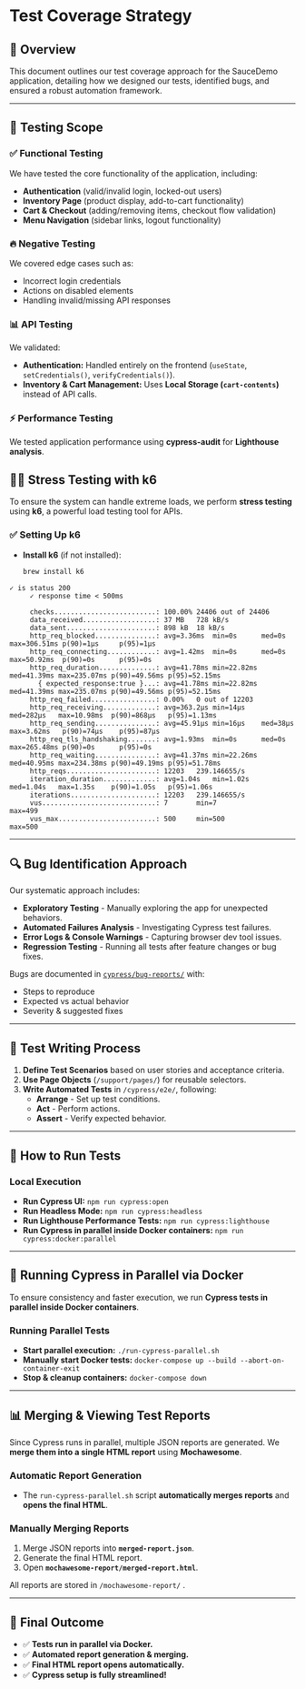 # Test Coverage Strategy

## 📖 Overview
This document outlines our test coverage approach for the SauceDemo application, detailing how we designed our tests, identified bugs, and ensured a robust automation framework.

---

## 🧪 **Testing Scope**

### ✅ **Functional Testing**
We have tested the core functionality of the application, including:
- **Authentication** (valid/invalid login, locked-out users)
- **Inventory Page** (product display, add-to-cart functionality)
- **Cart & Checkout** (adding/removing items, checkout flow validation)
- **Menu Navigation** (sidebar links, logout functionality)

### 🔥 **Negative Testing**
We covered edge cases such as:
- Incorrect login credentials
- Actions on disabled elements
- Handling invalid/missing API responses

### 📊 **API Testing**
We validated:
- **Authentication:** Handled entirely on the frontend (`useState`, `setCredentials()`, `verifyCredentials()`).
- **Inventory & Cart Management:** Uses **Local Storage (`cart-contents`)** instead of API calls.

### ⚡ **Performance Testing**
We tested application performance using **cypress-audit** for **Lighthouse analysis**.

## 🏋️‍♂️ **Stress Testing with k6**
To ensure the system can handle extreme loads, we perform **stress testing** using **k6**, a powerful load testing tool for APIs.

### ✅ **Setting Up k6**
- **Install k6** (if not installed):
  ```sh
  brew install k6

```
✓ is status 200
     ✓ response time < 500ms

     checks.........................: 100.00% 24406 out of 24406
     data_received..................: 37 MB   728 kB/s
     data_sent......................: 898 kB  18 kB/s
     http_req_blocked...............: avg=3.36ms  min=0s      med=0s      max=306.51ms p(90)=1µs     p(95)=1µs    
     http_req_connecting............: avg=1.42ms  min=0s      med=0s      max=50.92ms  p(90)=0s      p(95)=0s     
     http_req_duration..............: avg=41.78ms min=22.82ms med=41.39ms max=235.07ms p(90)=49.56ms p(95)=52.15ms
       { expected_response:true }...: avg=41.78ms min=22.82ms med=41.39ms max=235.07ms p(90)=49.56ms p(95)=52.15ms
     http_req_failed................: 0.00%   0 out of 12203
     http_req_receiving.............: avg=363.2µs min=14µs    med=282µs   max=10.98ms  p(90)=868µs   p(95)=1.13ms 
     http_req_sending...............: avg=45.91µs min=16µs    med=38µs    max=3.62ms   p(90)=74µs    p(95)=87µs   
     http_req_tls_handshaking.......: avg=1.93ms  min=0s      med=0s      max=265.48ms p(90)=0s      p(95)=0s     
     http_req_waiting...............: avg=41.37ms min=22.26ms med=40.95ms max=234.38ms p(90)=49.19ms p(95)=51.78ms
     http_reqs......................: 12203   239.146655/s
     iteration_duration.............: avg=1.04s   min=1.02s   med=1.04s   max=1.35s    p(90)=1.05s   p(95)=1.06s  
     iterations.....................: 12203   239.146655/s
     vus............................: 7       min=7              max=499
     vus_max........................: 500     min=500            max=500
```
---

## 🔍 **Bug Identification Approach**
Our systematic approach includes:
- **Exploratory Testing** - Manually exploring the app for unexpected behaviors.
- **Automated Failures Analysis** - Investigating Cypress test failures.
- **Error Logs & Console Warnings** - Capturing browser dev tool issues.
- **Regression Testing** - Running all tests after feature changes or bug fixes.

Bugs are documented in [`cypress/bug-reports/`](./cypress/bug-reports/) with:
- Steps to reproduce
- Expected vs actual behavior
- Severity & suggested fixes

---

## 📝 **Test Writing Process**
1. **Define Test Scenarios** based on user stories and acceptance criteria.
2. **Use Page Objects** (`/support/pages/`) for reusable selectors.
3. **Write Automated Tests** in `/cypress/e2e/`, following:
   - **Arrange** - Set up test conditions.
   - **Act** - Perform actions.
   - **Assert** - Verify expected behavior.

---

## 🚀 **How to Run Tests**
### **Local Execution**
- **Run Cypress UI:** `npm run cypress:open`
- **Run Headless Mode:** `npm run cypress:headless`
- **Run Lighthouse Performance Tests:** `npm run cypress:lighthouse`
- **Run Cypress in parallel inside Docker containers:** `npm run cypress:docker:parallel`

---

## 🐳 **Running Cypress in Parallel via Docker**
To ensure consistency and faster execution, we run **Cypress tests in parallel inside Docker containers**.

### **Running Parallel Tests**
- **Start parallel execution:** `./run-cypress-parallel.sh`
- **Manually start Docker tests:** `docker-compose up --build --abort-on-container-exit`
- **Stop & cleanup containers:** `docker-compose down`

---

## 📊 **Merging & Viewing Test Reports**
Since Cypress runs in parallel, multiple JSON reports are generated. We **merge them into a single HTML report** using **Mochawesome**.

### **Automatic Report Generation**
- The `run-cypress-parallel.sh` script **automatically merges reports** and **opens the final HTML**.

### **Manually Merging Reports**
1. Merge JSON reports into **`merged-report.json`**.
2. Generate the final HTML report.
3. Open **`mochawesome-report/merged-report.html`**.

All reports are stored in `/mochawesome-report/` .

---

## 🎯 **Final Outcome**
- ✅ **Tests run in parallel via Docker.**
- ✅ **Automated report generation & merging.**
- ✅ **Final HTML report opens automatically.**
- ✅ **Cypress setup is fully streamlined!**
